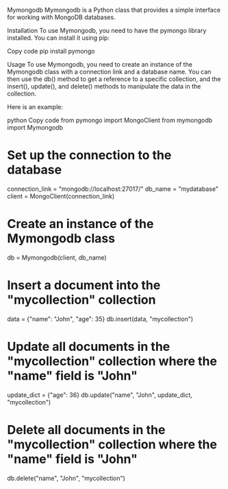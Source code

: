 Mymongodb
Mymongodb is a Python class that provides a simple interface for working with MongoDB databases.

Installation
To use Mymongodb, you need to have the pymongo library installed. You can install it using pip:

Copy code
pip install pymongo

Usage
To use Mymongodb, you need to create an instance of the Mymongodb class with a connection link and a database name. You can then use the db() method to get a reference to a specific collection, and the insert(), update(), and delete() methods to manipulate the data in the collection.

Here is an example:

python
Copy code
from pymongo import MongoClient
from mymongodb import Mymongodb

# Set up the connection to the database
connection_link = "mongodb://localhost:27017/"
db_name = "mydatabase"
client = MongoClient(connection_link)

# Create an instance of the Mymongodb class
db = Mymongodb(client, db_name)

# Insert a document into the "mycollection" collection
data = {"name": "John", "age": 35}
db.insert(data, "mycollection")

# Update all documents in the "mycollection" collection where the "name" field is "John"
update_dict = {"age": 36}
db.update("name", "John", update_dict, "mycollection")

# Delete all documents in the "mycollection" collection where the "name" field is "John"
db.delete("name", "John", "mycollection")

